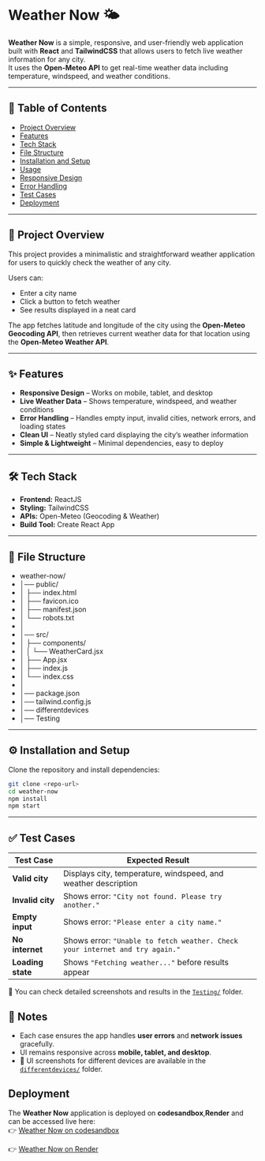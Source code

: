 ﻿# Weather Now 🌤️

**Weather Now** is a simple, responsive, and user-friendly web application built with **React** and **TailwindCSS** that allows users to fetch live weather information for any city.  
It uses the **Open-Meteo API** to get real-time weather data including temperature, windspeed, and weather conditions.

---

## 📑 Table of Contents
- [Project Overview](#project-overview)  
- [Features](#features)  
- [Tech Stack](#tech-stack)  
- [File Structure](#file-structure)  
- [Installation and Setup](#installation-and-setup)  
- [Usage](#usage)  
- [Responsive Design](#responsive-design)  
- [Error Handling](#error-handling)  
- [Test Cases](#test-cases)  
- [Deployment](#deployment)  

---

## 📌 Project Overview
This project provides a minimalistic and straightforward weather application for users to quickly check the weather of any city.

Users can:
- Enter a city name  
- Click a button to fetch weather  
- See results displayed in a neat card  

The app fetches latitude and longitude of the city using the **Open-Meteo Geocoding API**, then retrieves current weather data for that location using the **Open-Meteo Weather API**.

---

## ✨ Features
- **Responsive Design** – Works on mobile, tablet, and desktop  
- **Live Weather Data** – Shows temperature, windspeed, and weather conditions  
- **Error Handling** – Handles empty input, invalid cities, network errors, and loading states  
- **Clean UI** – Neatly styled card displaying the city’s weather information  
- **Simple & Lightweight** – Minimal dependencies, easy to deploy  

---

## 🛠️ Tech Stack
- **Frontend:** ReactJS  
- **Styling:** TailwindCSS  
- **APIs:** Open-Meteo (Geocoding & Weather)  
- **Build Tool:** Create React App  

---

## 📂 File Structure

- weather-now/
- │── public/
- │ ├── index.html
- │ ├── favicon.ico
- │ ├── manifest.json
- │ └── robots.txt
- │
- │── src/
- │ ├── components/
- │ │ └── WeatherCard.jsx
- │ ├── App.jsx
- │ ├── index.js
- │ └── index.css
- │
- │── package.json
- │── tailwind.config.js
- │── differentdevices
- │── Testing
---

## ⚙️ Installation and Setup

Clone the repository and install dependencies:

```bash
git clone <repo-url>
cd weather-now
npm install
npm start
```
---

## ✅ Test Cases

| Test Case       | Expected Result                                                                 |
|-----------------|---------------------------------------------------------------------------------|
| **Valid city**   | Displays city, temperature, windspeed, and weather description                 |
| **Invalid city** | Shows error: `"City not found. Please try another."`                           |
| **Empty input**  | Shows error: `"Please enter a city name."`                                     |
| **No internet**  | Shows error: `"Unable to fetch weather. Check your internet and try again."`   |
| **Loading state**| Shows `"Fetching weather..."` before results appear                            |

📂 You can check detailed screenshots and results in the [`Testing/`](./Testing) folder.

## 🧪 Notes
- Each case ensures the app handles **user errors** and **network issues** gracefully.  
- UI remains responsive across **mobile, tablet, and desktop**.  
- 📂 UI screenshots for different devices are available in the [`differentdevices/`](./differentdevices) folder.  



## Deployment

The **Weather Now** application is deployed on **codesandbox**,**Render** and can be accessed live here:  
👉 [Weather Now on codesandbox](https://codesandbox.io/p/github/yuvak1025/Weather-Now/main?import=true)  

👉 [Weather Now on Render](https://weather-now-teix.onrender.com)  
